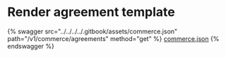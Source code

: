 # Render agreement template

{% swagger src="../../../../.gitbook/assets/commerce.json" path="/v1/commerce/agreements" method="get" %}
[commerce.json](../../../../.gitbook/assets/commerce.json)
{% endswagger %}
